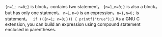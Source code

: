 `{n=1; n=0;}` is block，contains two statement。
`{n=1,n=0;}` is also a block，but has only one statment。
`n=1,n=0` is an expression，`n=1,n=0;` is statement。
``` if (({n=1; n=0;})) { printf("true");}```
As a GNU C extension, you can build an expression using compound statement enclosed in parentheses.
